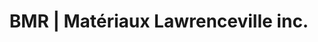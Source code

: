 ---
title: "BMR | Matériaux Lawrenceville inc."
url: /lawrenceville/bmr-materiaux-lawrenceville-inc/
shop: hardware
---